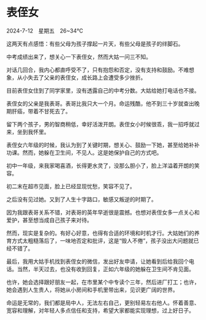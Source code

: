 # 表侄女




2024-7-12　星期五　26~34℃

这两天有点感悟：有些父母为孩子撑起一片天，有些父母是孩子的绊脚石。

中考成绩出来了，想关心一下表侄女，然而大姑一问三不知。

对话几回合，我内心都直呼受不了，只有抱怨和否定，没有支持和鼓励。不难想象，从小失去了父亲的表侄女，成长路上会遭受多少挫折。

目前表侄女住到了同学家里，没有透露自己的中考分数。大姑给她打电话也不接。

表侄女的父亲是我表哥。表哥比我只大一个月。命运残酷，他不到三十岁就查出晚期肝癌，带着不甘死去了。

留下两个孩子，男的智商稍低，幸好活泼开朗。表侄女小时候很乖，我一招呼就过来，坐到我怀里。

表侄女六年级的时候，我认为到了关键时期，想关心、鼓励一下她，甚至给她补补功课。然而，她躲在卫生间，不见人。这是她保护自己的方式吧。

初中一年级，来我家喝喜酒，长得更水灵了，没那么胆小了，脸上洋溢着开朗的笑容。

初二末在超市见面，脸上已经显现忧愁，笑容不见了。

之后没有见过她。又到了人生十字路口，敏感又叛逆的时期了。

因为我跟表哥关系不错，对表哥的英年早逝很是震撼。也想对表侄女多一点关心和爱护，甚至想当成自己孩子来对待。

然而，现实是复杂的。有好心好意，也得有合适的环境和时机才行。大姑她们的养育方式太粗糙落后了，一味地否定和批评，这是“毁人不倦”，孩子没出大问题就已经不错了。

最后，我用大姑手机找到表侄女的微信，发出好友申请，让她看到后给我回个电话。当然，半天过去，也没有收到回复，正如六年级的她躲在卫生间不肯见面。

也许，她会选择跟好朋友一起，在市里某个中专读个三年，然后进厂打工；也许，她会遇到人生贵人，将她从小房间和手机里带出来，见识更广阔的世界。

命运是无常的，我们都是局中人，无法左右自己，更别轻易左右他人。怀着善意、宽容和理解，对年轻人多点信任和支持，希望大家都能实现理想，过上好日子。

